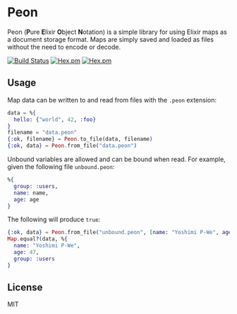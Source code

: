 # Peon

Peon (**P**ure **E**lixir **O**bject **N**otation) is a simple library for using Elixir maps as a document storage format. Maps are simply saved and loaded as files without the need to encode or decode.

[![Build Status](https://travis-ci.org/supernintendo/peon.svg?branch=master)](https://travis-ci.org/supernintendo/peon)
[![Hex.pm](https://img.shields.io/hexpm/v/peon.svg?style=flat)](https://hex.pm/packages/peon/1.0.0)
[![Hex.pm](https://img.shields.io/hexpm/dt/peon.svg?style=flat)](https://hex.pm/packages/peon/1.0.0)

## Usage

Map data can be written to and read from files with the `.peon` extension:

```elixir
data = %{
  hello: {"world", 42, :foo}
}
filename = "data.peon"
{:ok, filename} = Peon.to_file(data, filename)
{:ok, data} = Peon.from_file("data.peon")

```

Unbound variables are allowed and can be bound when read. For example, given the following file `unbound.peon`:

```elixir
%{
  group: :users,
  name: name,
  age: age
}
```

The following will produce `true`:

```elixir
{:ok, data} = Peon.from_file("unbound.peon", [name: "Yoshimi P-We", age: 47])
Map.equal?(data, %{
  name: "Yoshimi P-We",
  age: 47,
  group: :users
}
```

## License
MIT
